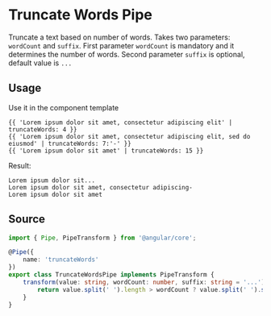# Truncate Words Pipe

Truncate a text based on number of words. Takes two parameters: `wordCount` and `suffix`.
First parameter `wordCount` is mandatory and it determines the number of words.
Second parameter `suffix` is optional, default value is `...`

## Usage

Use it in the component template

<ngs-code-block-with-header>

```
{{ 'Lorem ipsum dolor sit amet, consectetur adipiscing elit' | truncateWords: 4 }}
{{ 'Lorem ipsum dolor sit amet, consectetur adipiscing elit, sed do eiusmod' | truncateWords: 7:'-' }}
{{ 'Lorem ipsum dolor sit amet' | truncateWords: 15 }}
```

</ngs-code-block-with-header>

Result:

```
Lorem ipsum dolor sit...
Lorem ipsum dolor sit amet, consectetur adipiscing-
Lorem ipsum dolor sit amet
```

## Source

<ngs-code-block-with-header file-name="truncate-words.pipe.ts">

```typescript
import { Pipe, PipeTransform } from '@angular/core';

@Pipe({
    name: 'truncateWords'
})
export class TruncateWordsPipe implements PipeTransform {
    transform(value: string, wordCount: number, suffix: string = '...'): string {
        return value.split(' ').length > wordCount ? value.split(' ').slice(0, wordCount).join(' ') + suffix : value;
    }
}
```

</ngs-code-block-with-header>
